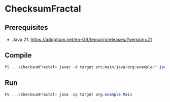 # ChecksumFractal
## Prerequisites
- Java 21: https://adoptium.net/en-GB/temurin/releases/?version=21
## Compile
```powershell
PS ...\ChecksumFractal> javac -d target src/main/java/org/example/*.java
```
## Run
```powershell
PS ...\ChecksumFractal> java -cp target org.example.Main
```
